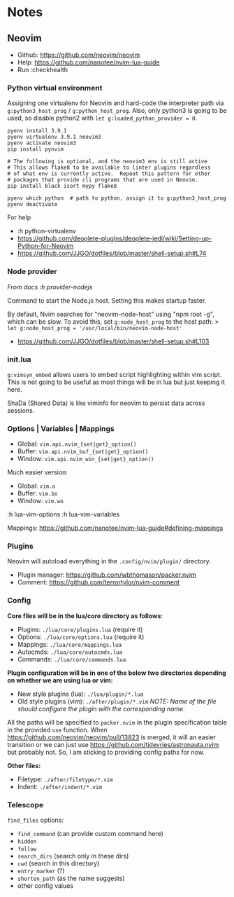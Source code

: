 # Notes

## Neovim

* Github: https://github.com/neovim/neovim
* Help: https://github.com/nanotee/nvim-lua-guide
* Run :checkhealth

### Python virtual environment

Assigning one virtualenv for Neovim and hard-code the interpreter path via
`g:python3_host_prog` / `g:python_host_prog`. Also, only python3 is going to
be used, so disable python2 with `let g:loaded_python_provider = 0`.

```shell
pyenv install 3.9.1
pyenv virtualenv 3.9.1 neovim3
pyenv activate neovim3
pip install pynvim

# The following is optional, and the neovim3 env is still active
# This allows flake8 to be available to linter plugins regardless
# of what env is currently active.  Repeat this pattern for other
# packages that provide cli programs that are used in Neovim.
pip install black isort mypy flake8

pyenv which python  # path to python, assign it to g:python3_host_prog
pyenv deactivate
```

For help
- :h python-virtualenv
- https://github.com/deoplete-plugins/deoplete-jedi/wiki/Setting-up-Python-for-Neovim
- https://github.com/JJGO/dotfiles/blob/master/shell-setup.sh#L74

### Node provider

_From docs :h provider-nodejs_

Command to start the Node.js host. Setting this makes startup faster.

By default, Nvim searches for "neovim-node-host" using "npm root -g", which
can be slow. To avoid this, set `g:node_host_prog` to the host path: >
    `let g:node_host_prog = '/usr/local/bin/neovim-node-host'`

- https://github.com/JJGO/dotfiles/blob/master/shell-setup.sh#L103

### init.lua

`g:vimsyn_embed` allows users to embed script highlighting within vim script.
This is not going to be useful as most things will be in lua but just keeping
it here.

ShaDa (Shared Data) is like viminfo for neovim to persist data across sessions.

### Options | Variables | Mappings

* Global: `vim.api.nvim_{set|get}_option()`
* Buffer: `vim.api.nvim_buf_{set|get}_option()`
* Window: `vim.api.nvim_win_{set|get}_option()`

Much easier version:
* Global: `vim.o`
* Buffer: `vim.bo`
* Window: `vim.wo`

:h lua-vim-options
:h lua-vim-variables

Mappings: https://github.com/nanotee/nvim-lua-guide#defining-mappings

### Plugins

Neovim will autoload everything in the `.config/nvim/plugin/` directory.

- Plugin manager: https://github.com/wbthomason/packer.nvim
- Comment: https://github.com/terrortylor/nvim-comment

### Config

**Core files will be in the lua/core directory as follows**:
- Plugins: `./lua/core/plugins.lua` (require it)
- Options: `./lua/core/options.lua` (require it)
- Mappings: `./lua/core/mappings.lua`
- Autocmds: `./lua/core/autocmds.lua`
- Commands: `./lua/core/commands.lua`

**Plugin configuration will be in one of the below two directories depending on
whether we are using lua or vim:**
- New style plugins (lua): `./lua/plugin/*.lua`
- Old style plugins (vim): `./after/plugin/*.vim`
_NOTE: Name of the file should configure the plugin with the corresponding name._

All the paths will be specified to `packer.nvim` in the plugin specification
table in the provided `use` function. When https://github.com/neovim/neovim/pull/13823
is merged, it will an easier transition or we can just use
https://github.com/tjdevries/astronauta.nvim but probably not. So, I am sticking
to providing config paths for now.

**Other files:**
- Filetype: `./after/filetype/*.vim`
- Indent: `./after/indent/*.vim`

### Telescope

`find_files` options:
- `find_command` (can provide custom command here)
- `hidden`
- `follow`
- `search_dirs` (search only in these dirs)
- `cwd` (search in this directory)
- `entry_marker` (?)
- `shorten_path` (as the name suggests)
- other config values
